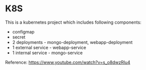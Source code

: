 # K8S

This is a kubernetes project which includes following components:
- configmap
- secret
- 2 deployments - mongo-deployment, webapp-deployment
- 1 external service - webapp-service
- 1 internal service - mongo-service

Reference: https://www.youtube.com/watch?v=s_o8dwzRlu4

